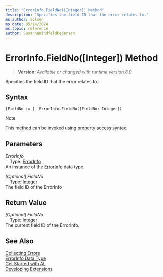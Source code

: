```yaml
---
title: "ErrorInfo.FieldNo([Integer]) Method"
description: "Specifies the field ID that the error relates to."
ms.author: solsen
ms.date: 05/14/2024
ms.topic: reference
author: SusanneWindfeldPedersen
---
```

[//]: # (START>DO_NOT_EDIT)
[//]: # (IMPORTANT:Do not edit any of the content between here and the END>DO_NOT_EDIT.)
[//]: # (Any modifications should be made in the .xml files in the ModernDev repo.)
# ErrorInfo.FieldNo([Integer]) Method
> **Version**: _Available or changed with runtime version 8.0._

Specifies the field ID that the error relates to.


## Syntax
```AL
[FieldNo := ]  ErrorInfo.FieldNo([FieldNo: Integer])
```
> [!NOTE]
> This method can be invoked using property access syntax.
## Parameters
*ErrorInfo*  
&emsp;Type: [ErrorInfo](errorinfo-data-type.md)  
An instance of the [ErrorInfo](errorinfo-data-type.md) data type.  

*[Optional] FieldNo*  
&emsp;Type: [Integer](../integer/integer-data-type.md)  
The field ID of the ErrorInfo  


## Return Value
*[Optional] FieldNo*  
&emsp;Type: [Integer](../integer/integer-data-type.md)  
The current field ID of the ErrorInfo.


[//]: # (IMPORTANT: END>DO_NOT_EDIT)
## See Also

[Collecting Errors](../../devenv-error-collection.md)  
[ErrorInfo Data Type](errorinfo-data-type.md)  
[Get Started with AL](../../devenv-get-started.md)  
[Developing Extensions](../../devenv-dev-overview.md)